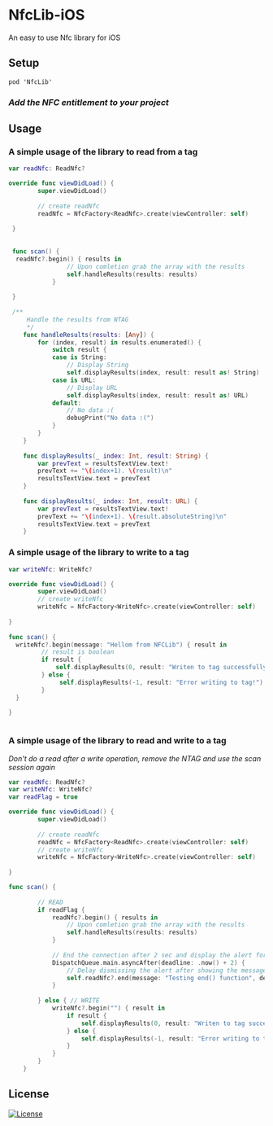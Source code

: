 # NfcLib-iOS
An easy to use Nfc library for iOS

## Setup

```pod
pod 'NfcLib'
```

### *Add the NFC entitlement to your project*


## Usage 

### A simple usage of the library to read from a tag

```Swift
var readNfc: ReadNfc?

override func viewDidLoad() {
        super.viewDidLoad()
        
        // create readNfc
        readNfc = NfcFactory<ReadNfc>.create(viewController: self)
    
 }
 
 
 func scan() {
  readNfc?.begin() { results in
                // Upon comletion grab the array with the results
                self.handleResults(results: results)
            }
 
 }
 
 /**
     Handle the results from NTAG
     */
    func handleResults(results: [Any]) {
        for (index, result) in results.enumerated() {
            switch result {
            case is String:
                // Display String
                self.displayResults(index, result: result as! String)
            case is URL:
                // Display URL
                self.displayResults(index, result: result as! URL)
            default:
                // No data :(
                debugPrint("No data :(")
            }
        }
    }
    
    func displayResults(_ index: Int, result: String) {
        var prevText = resultsTextView.text!
        prevText += "\(index+1). \(result)\n"
        resultsTextView.text = prevText
    }
    
    func displayResults(_ index: Int, result: URL) {
        var prevText = resultsTextView.text!
        prevText += "\(index+1). \(result.absoluteString)\n"
        resultsTextView.text = prevText
    }

```

### A simple usage of the library to write to a tag

```Swift
var writeNfc: WriteNfc?

override func viewDidLoad() {
        super.viewDidLoad()
        // create writeNfc
        writeNfc = NfcFactory<WriteNfc>.create(viewController: self)
    
}
    
func scan() {
  writeNfc?.begin(message: "Hellom from NFCLib") { result in
         // result is boolean
         if result {
             self.displayResults(0, result: "Writen to tag successfully")
         } else {
              self.displayResults(-1, result: "Error writing to tag!")
         }
  }

}
    
```

### A simple usage of the library to read and write to a tag

*Don't do a read after a write operation, remove the NTAG and use the scan session again*

```Swift
var readNfc: ReadNfc?
var writeNfc: WriteNfc?
var readFlag = true

override func viewDidLoad() {
        super.viewDidLoad()
        
        // create readNfc
        readNfc = NfcFactory<ReadNfc>.create(viewController: self)
        // create writeNfc
        writeNfc = NfcFactory<WriteNfc>.create(viewController: self)
    
}

func scan() {
        
        // READ
        if readFlag {
            readNfc?.begin() { results in
                // Upon comletion grab the array with the results
                self.handleResults(results: results)
            }
        
            // End the connection after 2 sec and display the alert for 1 sec
            DispatchQueue.main.asyncAfter(deadline: .now() + 2) {
                // Delay dismissing the alert after showing the message
                self.readNfc?.end(message: "Testing end() function", delay: 1)
            }
            
        } else { // WRITE
            writeNfc?.begin("") { result in
                if result {
                    self.displayResults(0, result: "Writen to tag successfully")
                } else {
                    self.displayResults(-1, result: "Error writing to tag!")
                }
            }
        }
    }

```

## License
[![License](https://img.shields.io/badge/License-Apache%202.0-blue.svg)](https://opensource.org/licenses/Apache-2.0)
